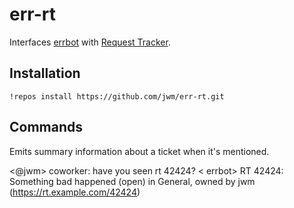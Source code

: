 # err-rt

Interfaces [errbot](https://github.com/gbin/err) with [Request
Tracker](http://www.bestpractical.com/rt/).


## Installation

```
!repos install https://github.com/jwm/err-rt.git
```


## Commands

Emits summary information about a ticket when it's mentioned.

<@jwm> coworker: have you seen rt 42424?
< errbot> RT 42424: Something bad happened (open) in General, owned by jwm
          (https://rt.example.com/42424)
